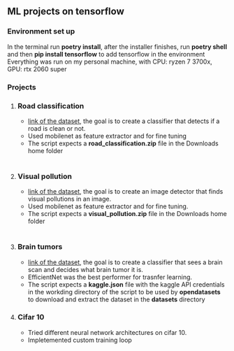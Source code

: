 ## ML projects on tensorflow

### Environment set up
In the terminal run <b>poetry install</b>, after the installer finishes, run <b>poetry shell</b> and then <b>pip install tensorflow</b> to add tensorflow in the environment
Everything was run on my personal machine, with CPU: ryzen 7 3700x, GPU: rtx 2060 super

### Projects
<ol>
  <li><h3>Road classification</h3>
    <ul>
      <li><a href="https://www.kaggle.com/datasets/faizalkarim/cleandirty-road-classification" target="_blank"> link of the dataset</a>, the goal is to create a classifier that detects if a road is clean or not.</li>
      <li>Used mobilenet as feature extractor and for fine tuning</li>
      <li>The script expects a <b>road_classification.zip</b> file in the Downloads home folder</li>
    </ul>
  </li>
  <br>
  <li>
    <h3>Visual pollution</h3>
     <ul>
     	<li><a href="https://www.kaggle.com/datasets/abhranta/urban-visual-pollution-dataset" target="_blank"> link of the dataset</a>, the goal is to create an image detector that finds visual pollutions in an image.</li>
      <li>Used mobilenet as feature extractor and for fine tuning.</li>
      <li>The script expects a <b>visual_pollution.zip</b> file in the Downloads home folder</li>
     </ul>
   </li>
   <br>
  <li>
    <h3>Brain tumors</h3>
     <ul>
     	<li><a href="https://www.kaggle.com/datasets/fernando2rad/brain-tumor-mri-images-44c" target="_blank"> link of the dataset</a>, the goal is to create a classifier that sees a brain scan and decides what brain tumor it is.</li>
      <li>EfficientNet was the best performer for trasnfer learning.</li>
      <li>The script expects a <b>kaggle.json</b> file with the kaggle API credentials in the workding directory of the script to be used by <b>opendatasets</b> to download and extract the dataset in the <b>datasets</b> directory</li>
     </ul>
   </li>
   <li>
    <h3>Cifar 10</h3>
     <ul>
     	<li>Tried different neural network architectures on cifar 10.</li>
      <li>Impletemented custom training loop</li>  
     </ul>
   </li>
</ol>

